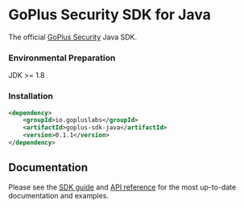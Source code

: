 # GoPlus Security SDK for Java

The official [GoPlus Security](https://gopluslabs.io/) Java SDK.

### Environmental Preparation

JDK >= 1.8

### Installation

```xml
<dependency>
    <groupId>io.gopluslabs</groupId>
    <artifactId>goplus-sdk-java</artifactId>
    <version>0.1.1</version>
</dependency>
```

## Documentation

Please see the [SDK guide](https://docs.gopluslabs.io/docs/goplus-sdk) and [API reference](https://docs.gopluslabs.io/reference/api-overview) for the most up-to-date documentation and examples.
